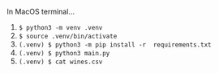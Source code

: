 In MacOS terminal...  

1. `$ python3 -m venv .venv`
2. `$ source .venv/bin/activate`
3. `(.venv) $ python3 -m pip install -r  requirements.txt`
4. `(.venv) $ python3 main.py`
5. `(.venv) $ cat wines.csv`
